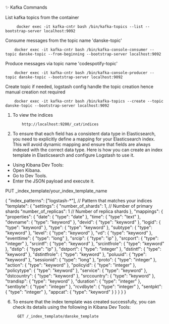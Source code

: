 ✨ Kafka Commands

List kafka topics from the container


         docker exec -it kafka-cntr bash /bin/kafka-topics --list --bootstrap-server localhost:9092



Consume messages from the topic name 'danske-topic'


        docker exec -it kafka-cntr bash /bin/kafka-console-consumer --topic danske-topic --from-beginning --bootstrap-server localhost:9092


Produce messages via topic name 'codespotify-topic'


        docker exec -it kafka-cntr bash /bin/kafka-console-producer --topic danske-topic --bootstrap-server localhost:9092



Create topic if needed, logstash config handle the topic creation hence manual creation not required


        docker exec -it kafka-cntr bash /bin/kafka-topics --create --topic danske-topic --bootstrap-server localhost:9092


1. To view the indices 

           http://localhost:9200/_cat/indices




2. To ensure that each field has a consistent data type in Elasticsearch, you need to explicitly define a mapping for your Elasticsearch index. This will avoid dynamic mapping and ensure that fields are always indexed with the correct data type. Here is how you can create an index template in Elasticsearch and configure Logstash to use it.


- Using Kibana Dev Tools:
- Open Kibana.
- Go to Dev Tools.
- Enter the JSON payload and execute it.

PUT _index_template/your_index_template_name

{
  "index_patterns": ["logstash-*"],  // Pattern that matches your indices
  "template": {
    "settings": {
      "number_of_shards": 1,           // Number of primary shards
      "number_of_replicas": 1          // Number of replica shards
    },
    "mappings": {
      "properties": {
        "date": { "type": "date" },
        "time": { "type": "text" },
        "devname": { "type": "keyword" },
        "devid": { "type": "keyword" },
        "logid": { "type": "keyword" },
        "type": { "type": "keyword" },
        "subtype": { "type": "keyword" },
        "level": { "type": "keyword" },
        "vd": { "type": "keyword" },
        "eventtime": { "type": "long" },
        "srcip": { "type": "ip" },
        "srcport": { "type": "integer" },
        "srcintf": { "type": "keyword" },
        "srcintfrole": { "type": "keyword" },
        "dstip": { "type": "ip" },
        "dstport": { "type": "integer" },
        "dstintf": { "type": "keyword" },
        "dstintfrole": { "type": "keyword" },
        "poluuid": { "type": "keyword" },
        "sessionid": { "type": "long" },
        "proto": { "type": "integer" },
        "action": { "type": "keyword" },
        "policyid": { "type": "integer" },
        "policytype": { "type": "keyword" },
        "service": { "type": "keyword" },
        "dstcountry": { "type": "keyword" },
        "srccountry": { "type": "keyword" },
        "trandisp": { "type": "keyword" },
        "duration": { "type": "integer" },
        "sentbyte": { "type": "integer" },
        "rcvdbyte": { "type": "integer" },
        "sentpkt": { "type": "integer" },
        "appcat": { "type": "keyword" }
      }
    }
  }
}

6. To ensure that the index template was created successfully, you can check its details using the following in Kibana Dev Tools:

         GET /_index_template/danske_template


